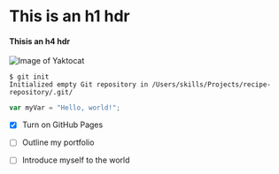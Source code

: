# This is an h1 hdr

#### Thisis an h4 hdr
![Image of Yaktocat](https://octodex.github.com/images/yaktocat.png)

```
$ git init
Initialized empty Git repository in /Users/skills/Projects/recipe-repository/.git/
```
``` javascript
var myVar = "Hello, world!";
```


- [x] Turn on GitHub Pages
- [ ] Outline my portfolio
- [ ] Introduce myself to the world

